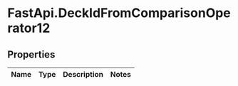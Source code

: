 # FastApi.DeckIdFromComparisonOperator12

## Properties
Name | Type | Description | Notes
------------ | ------------- | ------------- | -------------
